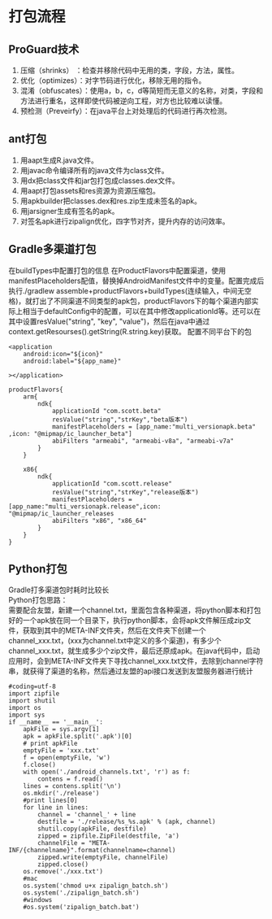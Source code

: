打包流程
====================================
ProGuard技术
--------------------------------------
1. 压缩（shrinks）  ：检查并移除代码中无用的类，字段，方法，属性。          
2. 优化（optimizes）：对字节码进行优化，移除无用的指令。             
3. 混淆（obfuscates）：使用a，b，c，d等简短而无意义的名称，对类，字段和方法进行重名，这样即使代码被逆向工程，对方也比较难以读懂。          
4. 预检测（Preveirfy）：在java平台上对处理后的代码进行再次检测。         

ant打包
----------------------------------
1. 用aapt生成R.java文件。       
2. 用javac命令编译所有的java文件为class文件。       
3. 用dx把class文件和jar包打包成classes.dex文件。      
4. 用aapt打包assets和res资源为资源压缩包。     
5. 用apkbuilder把classes.dex和res.zip生成未签名的apk。          
6. 用jarsigner生成有签名的apk。       
7. 对签名apk进行zipalign优化，四字节对齐，提升内存的访问效率。     

Gradle多渠道打包
-------------------------------------
在buildTypes中配置打包的信息
在ProductFlavors中配置渠道，使用manifestPlaceholders配值，替换掉AndroidManifest文件中的变量。配置完成后执行./gradlew assemble+productFlavors+buildTypes(连续输入，中间无空格)，就打出了不同渠道不同类型的apk包，productFlavors下的每个渠道内部实际上相当于defaultConfig中的配置，可以在其中修改applicationId等。还可以在其中设置resValue("string", "key", "value")，然后在java中通过context.getResourses().getString(R.string.key)获取。
配置不同平台下的包
	
	<application
		android:icon="${icon}"
		android:label="${app_name}"
	
	></application>
	
	productFlavors{
		arm{
			ndk{
				applicationId "com.scott.beta"
				resValue("string","strKey","beta版本")
				manifestPlaceholders = [app_name:"multi_versionapk.beta" ,icon: "@mipmap/ic_launcher_beta"] 
				abiFilters "armeabi", "armeabi-v8a", "armeabi-v7a"
			}
		}
		
		x86{
			ndk{
				applicationId "com.scott.release"
				resValue("string","strKey","release版本")
				manifestPlaceholders = [app_name:"multi_versionapk.release",icon: "@mipmap/ic_launcher_releases
				abiFilters "x86", "x86_64"
			}
		}
	}
	
	
Python打包
-------------------------------------
Gradle打多渠道包时耗时比较长        
Python打包思路：      
	需要配合友盟，新建一个channel.txt，里面包含各种渠道，将python脚本和打包好的一个apk放在同一个目录下，执行python脚本，会将apk文件解压成zip文件，获取到其中的META-INF文件夹，然后在文件夹下创建一个channel_xxx.txt，(xxx为channel.txt中定义的多个渠道)，有多少个channel_xxx.txt，就生成多少个zip文件，最后还原成apk。在java代码中，启动应用时，会到META-INF文件夹下寻找channel_xxx.txt文件，去除到channel字符串，就获得了渠道的名称，然后通过友盟的api接口发送到友盟服务器进行统计         
	
	#coding=utf-8  
	import zipfile  
	import shutil  
	import os  
	import sys  
	if __name__ == '__main__':  
    	apkFile = sys.argv[1]  
    	apk = apkFile.split('.apk')[0]  
    	# print apkFile  
    	emptyFile = 'xxx.txt'  
    	f = open(emptyFile, 'w')  
    	f.close()  
    	with open('./android_channels.txt', 'r') as f:  
        	contens = f.read()  
    	lines = contens.split('\n')  
    	os.mkdir('./release')  
    	#print lines[0]  
    	for line in lines:  
        	channel = 'channel_' + line  
        	destfile = './release/%s_%s.apk' % (apk, channel)  
        	shutil.copy(apkFile, destfile)  
        	zipped = zipfile.ZipFile(destfile, 'a')  
        	channelFile = "META-INF/{channelname}".format(channelname=channel)  
        	zipped.write(emptyFile, channelFile)  
        	zipped.close()  
    	os.remove('./xxx.txt')  
    	#mac  
    	os.system('chmod u+x zipalign_batch.sh')  
    	os.system('./zipalign_batch.sh')  
    	#windows  
    	#os.system('zipalign_batch.bat')  